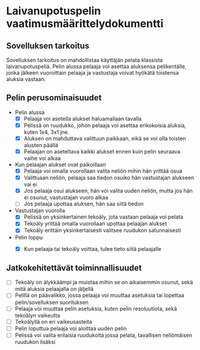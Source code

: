 # Laivanupotuspelin vaatimusmäärittelydokumentti


## Sovelluksen tarkoitus

Sovelluksen tarkoitus on mahdollistaa käyttäjän pelata klassista laivanupotuspeliä. Pelin alussa pelaaja voi asettaa aluksensa pelikentälle, jonka jälkeen vuoroittain pelaaja ja vastustaja voivat hyökätä toistensa aluksia vastaan.

## Pelin perusominaisuudet

 - Pelin alussa 
    - [x] Pelaaja voi asetella alukset haluamallaan tavalla
    - [x] Pelissä on ruudukko, johon pelaaja voi asettaa erikokoisia aluksia, kuten 1x4, 3x1 jne.
    - [x] Aluksen on mahduttava valittuun paikkaan, eikä se voi olla toisten alusten päällä
    - [x] Pelaajan on aseteltava kaikki alukset ennen kuin pelin seuraava vaihe voi alkaa
 - Kun pelaajan alukset ovat paikoillaan
    - [x] Pelaaja voi omalla vuorollaan valita neliön mihin hän yrittää osua
    - [x] Valittuaan neliön, pelaaja saa tiedon osuiko hän vastustajan alukseen vai ei
    - [x] Jos pelaaja osui alukseen, hän voi valita uuden neliön, mutta jos hän ei osunut, vastustajan vuoro alkaa
    - [ ] Jos pelaaja upottaa aluksen, hän saa siitä tiedon
 - Vastustajan vuorolla
    - [x] Pelissä on yksinkertainen tekoäly, jota vastaan pelaaja voi pelata
    - [x] Tekoäly yrittää omalla vuorollaan upottaa pelaajan alukset
    - [x] Tekoäly erittäin yksinkertaisesti valitsee ruudukon satunnaisesti
 - Pelin loppu
    - [x] Kun pelaaja tai tekoäly voittaa, tulee tieto siitä pelaajalle


## Jatkokehitettävät toiminnallisuudet
 
 - [ ] Tekoäly on älykkäämpi ja muistaa mihin se on aikaisemmin osunut, sekä mitä aluksia pelaajalla on jäljellä
 - [ ] Pelillä on päävalikko, jossa pelaaja voi muuttaa asetuksia tai lopettaa pelin/sovelluksen suorituksen
 - [ ] Pelaaja voi muuttaa pelin asetuksia, kuten pelin resoluutiota, sekä tekoälyn vaikeutta
 - [ ] Tekoälyllä on eri vaikeusasteita
 - [ ] Pelin loputtua pelaaja voi aloittaa uuden pelin
 - [ ] Pelissä voi valita erilaisia ruudukoita jossa pelata, tavallisen neliömäisen ruudukon lisäksi
